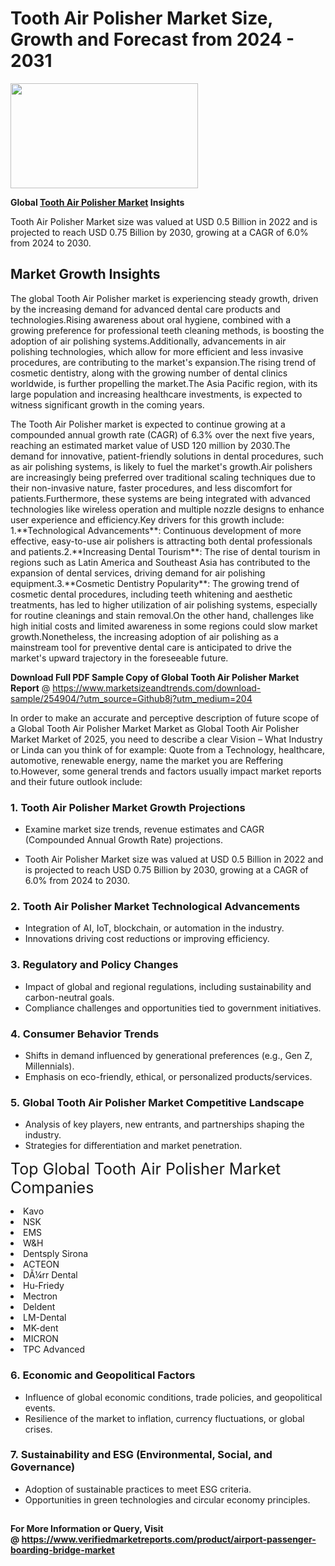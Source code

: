 <H1>Tooth Air Polisher Market Size, Growth and Forecast from 2024 - 2031</H1><img class="aligncenter size-medium wp-image-584254" src="https://thirdeyenews.in/wp-content/uploads/2024/09/Global-Market-Research-300x168.jpeg" alt="" width="300" height="168" /><p><strong>Global&nbsp;<a href="https://www.marketsizeandtrends.com/download-sample/254904/?utm_source=Github8j?utm_medium=204">Tooth Air Polisher Market</a> Insights</strong></p><p>Tooth Air Polisher Market size was valued at USD 0.5 Billion in 2022 and is projected to reach USD 0.75 Billion by 2030, growing at a CAGR of 6.0% from 2024 to 2030.</p><p><h2>Market Growth Insights</h2> <p>The global Tooth Air Polisher market is experiencing steady growth, driven by the increasing demand for advanced dental care products and technologies.Rising awareness about oral hygiene, combined with a growing preference for professional teeth cleaning methods, is boosting the adoption of air polishing systems.Additionally, advancements in air polishing technologies, which allow for more efficient and less invasive procedures, are contributing to the market's expansion.The rising trend of cosmetic dentistry, along with the growing number of dental clinics worldwide, is further propelling the market.The Asia Pacific region, with its large population and increasing healthcare investments, is expected to witness significant growth in the coming years.</p> <p>The Tooth Air Polisher market is expected to continue growing at a compounded annual growth rate (CAGR) of 6.3% over the next five years, reaching an estimated market value of USD 120 million by 2030.The demand for innovative, patient-friendly solutions in dental procedures, such as air polishing systems, is likely to fuel the market's growth.Air polishers are increasingly being preferred over traditional scaling techniques due to their non-invasive nature, faster procedures, and less discomfort for patients.Furthermore, these systems are being integrated with advanced technologies like wireless operation and multiple nozzle designs to enhance user experience and efficiency.Key drivers for this growth include: 1.**Technological Advancements**: Continuous development of more effective, easy-to-use air polishers is attracting both dental professionals and patients.2.**Increasing Dental Tourism**: The rise of dental tourism in regions such as Latin America and Southeast Asia has contributed to the expansion of dental services, driving demand for air polishing equipment.3.**Cosmetic Dentistry Popularity**: The growing trend of cosmetic dental procedures, including teeth whitening and aesthetic treatments, has led to higher utilization of air polishing systems, especially for routine cleanings and stain removal.On the other hand, challenges like high initial costs and limited awareness in some regions could slow market growth.Nonetheless, the increasing adoption of air polishing as a mainstream tool for preventive dental care is anticipated to drive the market's upward trajectory in the foreseeable future.<p><span class=""><strong>Download Full PDF Sample Copy of Global Tooth Air Polisher Market Report</strong> @ <a href="https://www.marketsizeandtrends.com/download-sample/254904/?utm_source=Github8j?utm_medium=204" target="_blank">https://www.marketsizeandtrends.com/download-sample/254904/?utm_source=Github8j?utm_medium=204</a></span></p><p>In order to make an accurate and perceptive description of future scope of a Global&nbsp;Tooth Air Polisher Market Market as Global&nbsp;Tooth Air Polisher Market Market of 2025, you need to describe a clear Vision &ndash; What Industry or Linda can you think of for example: Quote from a Technology, healthcare, automotive, renewable energy, name the market you are Reffering to.However, some general trends and factors usually impact market reports and their future outlook include:</p><h3>1.&nbsp;<strong>Tooth Air Polisher Market Growth Projections</strong></h3><ul><li>Examine market size trends, revenue estimates and CAGR (Compounded Annual Growth Rate) projections.</li><li><p>Tooth Air Polisher Market size was valued at USD 0.5 Billion in 2022 and is projected to reach USD 0.75 Billion by 2030, growing at a CAGR of 6.0% from 2024 to 2030.</p></li></ul><h3>2.&nbsp;<strong>Tooth Air Polisher Market Technological Advancements</strong></h3><ul><li>Integration of AI, IoT, blockchain, or automation in the industry.</li><li>Innovations driving cost reductions or improving efficiency.</li></ul><h3>3.&nbsp;<strong>Regulatory and Policy Changes</strong></h3><ul><li>Impact of global and regional regulations, including sustainability and carbon-neutral goals.</li><li>Compliance challenges and opportunities tied to government initiatives.</li></ul><h3>4.&nbsp;<strong>Consumer Behavior Trends</strong></h3><ul><li>Shifts in demand influenced by generational preferences (e.g., Gen Z, Millennials).</li><li>Emphasis on eco-friendly, ethical, or personalized products/services.</li></ul><h3>5.&nbsp;<strong>Global Tooth Air Polisher Market Competitive Landscape</strong></h3><ul><li>Analysis of key players, new entrants, and partnerships shaping the industry.</li><li>Strategies for differentiation and market penetration.</li></ul><p data-pm-slice="1 1 []"><span style="color: inherit; font-family: inherit; font-size: 25px;">Top Global Tooth Air Polisher Market Companies</span></p><div class="" data-test-id=""><p><li>Kavo</li><li> NSK</li><li> EMS</li><li> W&H</li><li> Dentsply Sirona</li><li> ACTEON</li><li> DÃ¼rr Dental</li><li> Hu-Friedy</li><li> Mectron</li><li> Deldent</li><li> LM-Dental</li><li> MK-dent</li><li> MICRON</li><li> TPC Advanced</li></p></div><h3>6.&nbsp;<strong>Economic and Geopolitical Factors</strong></h3><ul><li>Influence of global economic conditions, trade policies, and geopolitical events.</li><li>Resilience of the market to inflation, currency fluctuations, or global crises.</li></ul><h3>7.&nbsp;<strong>Sustainability and ESG (Environmental, Social, and Governance)</strong></h3><ul><li>Adoption of sustainable practices to meet ESG criteria.</li><li>Opportunities in green technologies and circular economy principles.</li></ul><h2><strong style="font-size: 14px;">For More Information or Query, Visit @&nbsp;</strong><a style="background-color: #ffffff; font-size: 14px;" href="https://www.marketsizeandtrends.com/report/tooth-air-polisher-market/" target="_blank">https://www.verifiedmarketreports.com/product/airport-passenger-boarding-bridge-market</a></h2>
